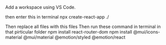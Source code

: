 Add a workspace using VS Code.

then enter this in terminal
    npx create-react-app ./
    
  Then replace all files with this files
  Then run these command in terminal in that pirticular folder
    npm install react-router-dom
    npm install @mui/icons-material @mui/material @emotion/styled @emotion/react

